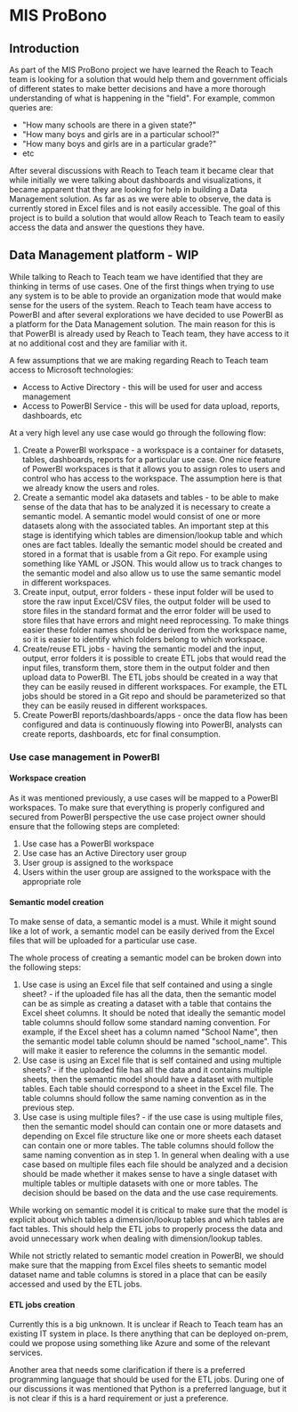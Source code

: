 # MIS ProBono

## Introduction
As part of the MIS ProBono project we have learned the Reach to Teach team is looking for a solution that would help them and government officials of different states to make better decisions and have a more thorough understanding of what is happening in the "field". For example, common queries are:
- "How many schools are there in a given state?"
- "How many boys and girls are in a particular school?"
- "How many boys and girls are in a particular grade?"
- etc

After several discussions with Reach to Teach team it became clear that while initially we were talking about dashboards and visualizations, it became apparent that they are looking for help in building a Data Management solution. As far as as we were able to observe, the data is currently stored in Excel files and is not easily accessible. The goal of this project is to build a solution that would allow Reach to Teach team to easily access the data and answer the questions they have.

## Data Management platform - WIP
While talking to Reach to Teach team we have identified that they are thinking in terms of use cases. One of the first things when trying to use any system is to be able to provide an organization mode that would make sense for the users of the system. Reach to Teach team have access to PowerBI and after several explorations we have decided to use PowerBI as a platform for the Data Management solution. The main reason for this is that PowerBI is already used by Reach to Teach team, they have access to it at no additional cost and they are familiar with it.

A few assumptions that we are making regarding Reach to Teach team access to Microsoft technologies:
- Access to Active Directory - this will be used for user and access management
- Access to PowerBI Service - this will be used for data upload, reports, dashboards, etc

At a very high level any use case would go through the following flow:
1. Create a PowerBI workspace - a workspace is a container for datasets, tables, dashboards, reports for a particular use case. One nice feature of PowerBI workspaces is that it allows you to assign roles to users and control who has access to the workspace. The assumption here is that we already know the users and roles.
2. Create a semantic model aka datasets and tables - to be able to make sense of the data that has to be analyzed it is necessary to create a semantic model. A semantic model would consist of one or more datasets along with the associated tables. An important step at this stage is identifying which tables are dimension/lookup table and which ones are fact tables. Ideally the semantic model should be created and stored in a format that is usable from a Git repo. For example using something like YAML or JSON. This would allow us to track changes to the semantic model and also allow us to use the same semantic model in different workspaces.
3. Create input, output, error folders - these input folder will be used to store the raw input Excel/CSV files, the output folder will be used to store files in the standard format and the error folder will be used to store files that have errors and might need reprocessing. To make things easier these folder names should be derived from the workspace name, so it is easier to identify which folders belong to which workspace.
4. Create/reuse ETL jobs - having the semantic model and the input, output, error folders it is possible to create ETL jobs that would read the input files, transform them, store them in the output folder and then upload data to PowerBI. The ETL jobs should be created in a way that they can be easily reused in different workspaces. For example, the ETL jobs should be stored in a Git repo and should be parameterized so that they can be easily reused in different workspaces.
5. Create PowerBI reports/dashboards/apps - once the data flow has been configured and data is continuously flowing into PowerBI, analysts can create reports, dashboards, etc for final consumption.

### Use case management in PowerBI

#### Workspace creation
As it was mentioned previously, a use cases will be mapped to a PowerBI workspaces. To make sure that everything is properly configured and secured from PowerBI perspective the use case project owner should ensure that the following steps are completed:
1. Use case has a PowerBI workspace
2. Use case has an Active Directory user group
3. User group is assigned to the workspace
4. Users within the user group are assigned to the workspace with the appropriate role

#### Semantic model creation
To make sense of data, a semantic model is a must. While it might sound like a lot of work, a semantic model can be easily derived from the Excel files that will be uploaded for a particular use case.

The whole process of creating a semantic model can be broken down into the following steps:
1. Use case is using an Excel file that self contained and using a single sheet? - if the uploaded file has all the data, then the semantic model can be as simple as creating a dataset with a table that contains the Excel sheet columns. It should be noted that ideally the semantic model table columns should follow some standard naming convention. For example, if the Excel sheet has a column named "School Name", then the semantic model table column should be named "school_name". This will make it easier to reference the columns in the semantic model.
2. Use case is using an Excel file that is self contained and using multiple sheets? - if the uploaded file has all the data and it contains multiple sheets, then the semantic model should have a dataset with multiple tables. Each table should correspond to a sheet in the Excel file. The table columns should follow the same naming convention as in the previous step.
3. Use case is using multiple files? - if the use case is using multiple files, then the semantic model should can contain one or more datasets and depending on Excel file structure like one or more sheets each dataset can contain one or more tables. The table columns should follow the same naming convention as in step 1. In general when dealing with a use case based on multiple files each file should be analyzed and a decision should be made whether it makes sense to have a single dataset with multiple tables or multiple datasets with one or more tables. The decision should be based on the data and the use case requirements.

While working on semantic model it is critical to make sure that the model is explicit about which tables a dimension/lookup tables and which tables are fact tables. This should help the ETL jobs to properly process the data and avoid unnecessary work when dealing with dimension/lookup tables.

While not strictly related to semantic model creation in PowerBI, we should make sure that the mapping from Excel files sheets to semantic model dataset name and table columns is stored in a place that can be easily accessed and used by the ETL jobs.

#### ETL jobs creation
Currently this is a big unknown. It is unclear if Reach to Teach team has an existing IT system in place. Is there anything that can be deployed on-prem, could we propose using something like Azure and some of the relevant services.

Another area that needs some clarification if there is a preferred programming language that should be used for the ETL jobs. During one of our discussions it was mentioned that Python is a preferred language, but it is not clear if this is a hard requirement or just a preference.
